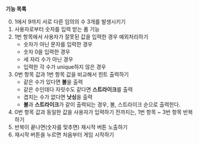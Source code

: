 **기능 목록**

0. 1에서 9까지 서로 다른 임의의 수 3개를 발생시키기
1. 사용자로부터 숫자를 입력 받는 폼 기능
2. 1번 항목에서 사용자가 잘못된 값을 입력한 경우 예외처리하기
    - 숫자가 아닌 문자를 입력한 경우
    - 숫자 0을 입력한 경우
    - 세 자리 수가 아닌 경우
    - 입력한 각 수가 unique하지 않은 경우
3. 0번 항목 값과 1번 항목 값을 비교해서 힌트 출력하기
    - 같은 수가 있다면 **볼**을 출력
    - 같은 수인데다 자릿수도 같다면 **스트라이크**를 출력
    - 겹치는 수가 없다면 **낫싱**을 출력
    - **볼**과 **스트라이크**가 같이 출력되는 경우, 볼, 스트라이크 순으로 출력한다.
4. 0번 항목 값과 동일한 값을 사용자가 입력하기 전까지는, 1번 항목 ~ 3번 항목 반복하기
5. 반복이 끝나면(숫자를 맞추면) 재시작 버튼 노출하기
6. 재시작 버튼을 누르면 처음부터 게임 시작하기
